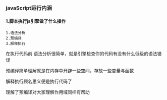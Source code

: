 ### javaScript运行内涵

#### 1.脚本执行js引擎做了什么操作

```
1.语法分析
2.预编译
3.解释执行
```

在执行代码前
语法分析很简单，就是引擎检查你的代码有没有什么低级的语法错误 

预编译简单理解就是在内存中开辟一些空间，存放一些变量与函数 

解释执行顾名思义便是执行代码了 

理解了预编译对大家理解作用域同样有帮助

